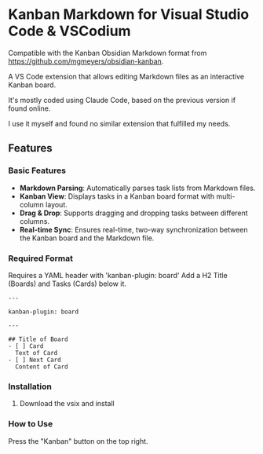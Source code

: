 # Kanban Markdown for Visual Studio Code & VSCodium

Compatible with the Kanban Obsidian Markdown format from https://github.com/mgmeyers/obsidian-kanban.

A VS Code extension that allows editing Markdown files as an interactive Kanban board.

It's mostly coded using Claude Code, based on the previous version if found online.

I use it myself and found no similar extension that fulfilled my needs. 

## Features

### Basic Features

- **Markdown Parsing**: Automatically parses task lists from Markdown files.
- **Kanban View**: Displays tasks in a Kanban board format with multi-column layout.
- **Drag & Drop**: Supports dragging and dropping tasks between different columns.
- **Real-time Sync**: Ensures real-time, two-way synchronization between the Kanban board and the Markdown file.

### Required Format

Requires a YAML header with 'kanban-plugin: board'
Add a H2 Title (Boards) and Tasks (Cards) below it.

```
---

kanban-plugin: board

---

## Title of Board
- [ ] Card
  Text of Card
- [ ] Next Card
  Content of Card
```

### Installation

1. Download the vsix and install

### How to Use

Press the "Kanban" button on the top right.
